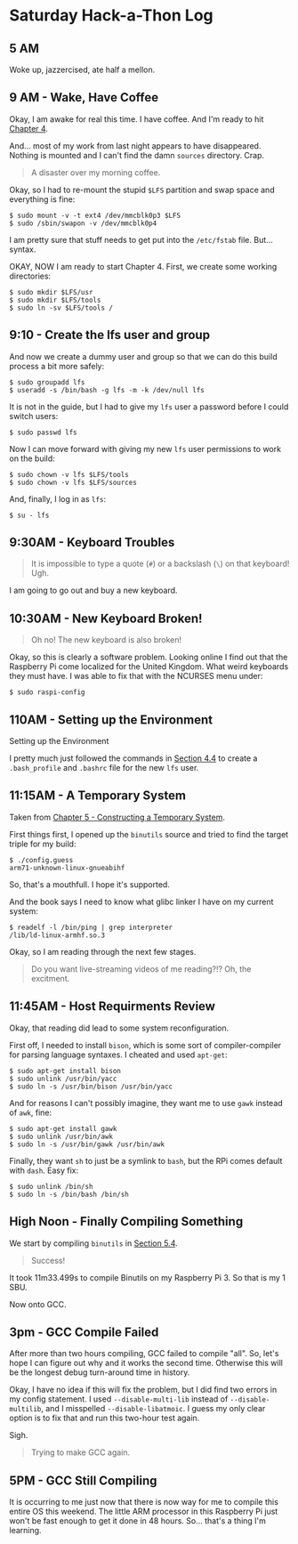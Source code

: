 # Saturday Hack-a-Thon Log


## 5 AM

Woke up, jazzercised, ate half a mellon.


## 9 AM - Wake, Have Coffee

Okay, I am awake for real this time. I have coffee.  And I'm ready to hit [Chapter 4](http://www.linuxfromscratch.org/lfs/view/development/chapter04/creatingtoolsdir.html).

And... most of my work from last night appears to have disappeared. Nothing is mounted and I can't find the damn `sources` directory.  Crap.

> A disaster over my morning coffee.

Okay, so I had to re-mount the stupid `$LFS` partition and swap space and everything is fine:

    $ sudo mount -v -t ext4 /dev/mmcblk0p3 $LFS
    $ sudo /sbin/swapon -v /dev/mmcblk0p4

I am pretty sure that stuff needs to get put into the `/etc/fstab` file.  But... syntax.


OKAY, NOW I am ready to start Chapter 4.  First, we create some working directories:

    $ sudo mkdir $LFS/usr
    $ sudo mkdir $LFS/tools
    $ sudo ln -sv $LFS/tools /

## 9:10 - Create the lfs user and group

And now we create a dummy user and group so that we can do this build process a bit more safely:

    $ sudo groupadd lfs
    $ useradd -s /bin/bash -g lfs -m -k /dev/null lfs

It is not in the guide, but I had to give my `lfs` user a password before I could switch users:

    $ sudo passwd lfs

Now I can move forward with giving my new `lfs` user permissions to work on the build:

    $ sudo chown -v lfs $LFS/tools
    $ sudo chown -v lfs $LFS/sources

And, finally, I log in as `lfs`:

    $ su - lfs

## 9:30AM - Keyboard Troubles

> It is impossible to type a quote (`#`) or a backslash (`\`) on that keyboard! Ugh.

I am going to go out and buy a new keyboard.

## 10:30AM - New Keyboard Broken!

> Oh no! The new keyboard is also broken!

Okay, so this is clearly a software problem. Looking online I find out that the Raspberry Pi come localized for the United Kingdom.  What weird keyboards they must have.  I was able to fix that with the NCURSES menu under:

    $ sudo raspi-config


## 110AM - Setting up the Environment

Setting up the Environment

I pretty much just followed the commands in [Section 4.4](http://www.linuxfromscratch.org/lfs/view/development/chapter04/settingenvironment.html) to create a `.bash_profile` and `.bashrc` file for the new `lfs` user.

## 11:15AM - A Temporary System

Taken from [Chapter 5 - Constructing a Temporary System](http://www.linuxfromscratch.org/lfs/view/development/chapter05/chapter05.html).

First things first, I opened up the `binutils` source and tried to find the target triple for my build:

    $ ./config.guess
    arm71-unknown-linux-gnueabihf

So, that's a mouthfull. I hope it's supported.

And the book says I need to know what glibc linker I have on my current system:

    $ readelf -l /bin/ping | grep interpreter
    /lib/ld-linux-armhf.so.3

Okay, so I am reading through the next few stages.

> Do you want live-streaming videos of me reading?!?  Oh, the excitment.

## 11:45AM - Host Requirments Review

Okay, that reading did lead to some system reconfiguration.

First off, I needed to install `bison`, which is some sort of compiler-compiler for parsing language syntaxes.  I cheated and used `apt-get`:

    $ sudo apt-get install bison
    $ sudo unlink /usr/bin/yacc
    $ sudo ln -s /usr/bin/bison /usr/bin/yacc

And for reasons I can't possibly imagine, they want me to use `gawk` instead of `awk`, fine:

    $ sudo apt-get install gawk
    $ sudo unlink /usr/bin/awk
    $ sudo ln -s /usr/bin/gawk /usr/bin/awk

Finally, they want `sh` to just be a symlink to `bash`, but the RPi comes default with `dash`. Easy fix:

    $ sudo unlink /bin/sh
    $ sudo ln -s /bin/bash /bin/sh

## High Noon - Finally Compiling Something

We start by compiling `binutils` in [Section 5.4](http://www.linuxfromscratch.org/lfs/view/development/chapter05/binutils-pass1.html).

> Success!

It took 11m33.499s to compile Binutils on my Raspberry Pi 3. So that is my 1 SBU.

Now onto GCC.

## 3pm - GCC Compile Failed

After more than two hours compiling, GCC failed to compile "all".  So, let's hope I can figure out why and it works the second time.  Otherwise this will be the longest debug turn-around time in history.

Okay, I have no idea if this will fix the problem, but I did find two errors in my config statement. I used `--disable-multi-lib` instead of `--disable-multilib`, and I misspelled `--disable-libatmoic`.  I guess my only clear option is to fix that and run this two-hour test again.

Sigh.

> Trying to make GCC again.

## 5PM - GCC Still Compiling

It is occurring to me just now that there is now way for me to compile this entire OS this weekend.  The little ARM processor in this Raspberry Pi just won't be fast enough to get it done in 48 hours.  So... that's a thing I'm learning.

